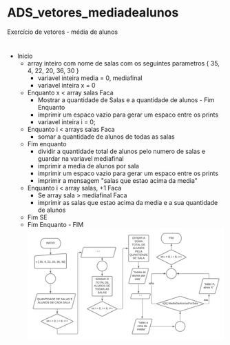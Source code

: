 # ADS_vetores_mediadealunos
Exercício de vetores - média de alunos
#
   - Inicio
       - array inteiro com nome de salas com os seguintes parametros { 35, 4, 22, 20, 36, 30 }
         - variavel inteira media = 0, mediafinal
         - variavel inteira x = 0
        - Enquanto x < array salas Faca
          - Mostrar a quantidade de Salas e a quantidade de alunos
         - Fim Enquanto
           - imprimir um espaco vazio para gerar um espaco entre os prints
           - variavel inteira i = 0;
        - Enquanto i < arrays salas Faca
          - somar a quantidade de alunos de todas as salas
        - Fim enquanto
          - dividir a quantidade total de alunos pelo numero de salas e guardar na variavel mediafinal
          - imprimir a media de alunos por sala
          - imprimir um espaco vazio para gerar um espaco entre os prints
          - imprimir a mensagem "salas que estao acima da media"
        - Enquanto i < array salas, +1 Faca
          - Se array sala > mediafinal Faca
          - imprimir as salas que estao acima da media e a sua quantidade de alunos
        - Fim SE
      - Fim Enquanto
    - FIM
![isso é uma imagem](https://github.com/PabloRomeroDLM/ADS_vetores_mediadealunos/blob/main/MediaAlunos.png)
